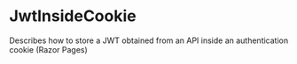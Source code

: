 # JwtInsideCookie
Describes how to store a JWT obtained from an API inside an authentication cookie (Razor Pages)
